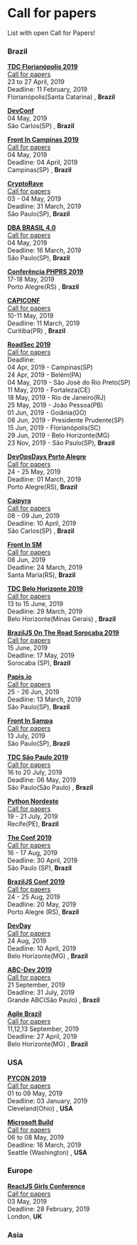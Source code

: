 # Call for papers

List with open Call for Papers!

### Brazil

[**TDC Florianópolis 2019**](http://www.thedevelopersconference.com.br/tdc/2019/index.html)  
[Call for papers](http://www.thedevelopersconference.com.br/tdc/2019/florianopolis/call4papers)  
23 to 27 April, 2019  
Deadline: 11 February, 2019   
Florianópolis(Santa Catarina) , **Brazil**

[**DevConf**](https://devconf.com.br/)  
04 May, 2019  
São Carlos(SP) , **Brazil**

[**Front In Campinas 2019**](https://frontincampinas.com.br/)  
[Call for papers](https://docs.google.com/forms/d/e/1FAIpQLSf45hsSqJOAxc0Ss82w1BFdLNPdPBdQl5DeGsfq77v562uZCQ/viewform)  
04 May, 2019  
Deadline: 04 April, 2019   
Campinas(SP) , **Brazil**

[**CryptoRave**](https://cryptorave.org/)  
[Call for papers](https://cpa.cryptorave.org/en/cr2019/cfp)  
03 - 04 May, 2019  
Deadline: 31 March, 2019  
São Paulo(SP), **Brazil**

[**DBA BRASIL 4.0**](https://dbabrasil.net.br/db4/)  
[Call for papers](https://dbabrasil.net.br/db4/call4papers/)  
04 May, 2019  
Deadline: 16 March, 2019  
São Paulo(SP), **Brazil**

[**Conferência PHPRS 2019**](https://conference.phprs.com.br/)  
17-18 May, 2019  
Porto Alegre(RS) , **Brazil**

[**CAPICONF**](http://capiconf.com/)  
[Call for papers](https://docs.google.com/forms/d/e/1FAIpQLScreztgbBGXjjllRiNIovdFnT7ZJl4QtJuEGo_BDgDDlEvafQ/viewform)  
10-11 May, 2019  
Deadline: 11 March, 2019  
Curitiba(PR) , **Brazil**

[**RoadSec 2019**](https://roadsec.com.br/)  
[Call for papers](https://roadsec.com.br/participe/)  
Deadline:  
04 Apr, 2019 - Campinas(SP)  
24 Apr, 2019 - Belém(PA)  
04 May, 2019 - São José do Rio Preto(SP)  
11 May, 2019 - Fortaleza(CE)  
18 May, 2019 - Rio de Janeiro(RJ)  
25 May, 2019 - João Pessoa(PB)  
01 Jun, 2019 - Goiânia(GO)  
08 Jun, 2019 - Presidente Prudente(SP)  
15 Jun, 2019 - Florianópolis(SC)  
29 Jun, 2019 - Belo Horizonte(MG)  
23 Nov, 2019 - São Paulo(SP), **Brazil**

[**DevOpsDays Porto Alegre**](https://www.devopsdays.org/events/2019-porto-alegre/)  
[Call for papers](https://www.papercall.io/devopsdayspoa2019)  
24 - 25 May, 2019  
Deadline: 01 March, 2019  
Porto Alegre(RS), **Brazil**

[**Caipyra**](http://caipyra.python.org.br/)  
[Call for papers](https://speakerfight.com/events/caipyra-2019-palestras/)  
08 - 09 Jun, 2019  
Deadline: 10 April, 2019  
São Carlos(SP) , **Brazil**

[**Front In SM**](https://frontinsm.com.br/)  
[Call for papers](https://docs.google.com/forms/d/e/1FAIpQLSdFT-v-tZitDSgNZdc-yKsd-EwyhrN-WTWm2NdtYTTrtJYU9A/viewform)  
08 Jun, 2019  
Deadline: 24 March, 2019  
Santa Maria(RS), **Brazil**

[**TDC Belo Horizonte 2019**](http://www.thedevelopersconference.com.br/tdc/2019/belohorizonte/trilhas)  
[Call for papers](http://cfp-bh.thedevconf.com.br/)  
13 to 15 June, 2019  
Deadline: 29 March, 2019   
Belo Horizonte(Minas Gerais) , **Brazil**

[**BrazilJS On The Road Sorocaba 2019**](https://braziljs.org/eventos/)  
[Call for papers](https://docs.google.com/forms/d/e/1FAIpQLSe-9WTLU1dDDX7pJ0Hsg2kLboxzgH-jSleZJD5xoqw9p6aoqw/viewform)  
15 June, 2019  
Deadline: 17 May, 2019  
Sorocaba (SP), **Brazil**  

[**Papis.io**](https://www.papis.io/)  
[Call for papers](http://cfp.papis.io/events/latam-2019)  
25 - 26 Jun, 2019  
Deadline: 13 March, 2019  
São Paulo(SP), **Brazil**

[**Front In Sampa**](https://www.frontinsampa.com.br/)  
[Call for papers](https://docs.google.com/forms/d/e/1FAIpQLSdOV0GjkppZdQmwyBNcqpMFdDthaAvpyzoRDR501E7ruOyFHg/viewform)  
13 July, 2019  
São Paulo(SP), **Brazil**

[**TDC São Paulo 2019**](http://www.thedevelopersconference.com.br)  
[Call for papers](http://cfp-sp.thedevconf.com.br/)  
16 to 20 July, 2019  
Deadline: 06 May, 2019   
São Paulo(São Paulo) , **Brazil**

[**Python Nordeste**](https://2019.pythonnordeste.org/)  
[Call for papers](https://speakerfight.com/events/python-nordeste-2019-palestras/)  
19 - 21 July, 2019  
Recife(PE), **Brazil**

[**The Conf 2019**](https://www.theconf.club/)  
[Call for papers](https://cfp.theconf.club/)  
16 - 17 Aug, 2019  
Deadline: 30 April, 2019  
São Paulo (SP), **Brazil**

[**BrazilJS Conf 2019**](https://braziljs.org/conf/)  
[Call for papers](https://docs.google.com/forms/d/e/1FAIpQLSdpydtv5heYvykRwiH67bjRrCFxvPal9gMLZPovdsQuLqNhcQ/viewform)  
24 - 25 Aug, 2019  
Deadline: 20 May, 2019  
Porto Alegre (RS), **Brazil**


[**DevDay**](https://devday.devisland.com/)  
[Call for papers](https://docs.google.com/forms/d/e/1FAIpQLSerTwkLtlSctLD6D4SBjh-p-S7kvDVGvGR6C6cSkw9owDBgag/viewform)  
24 Aug, 2019  
Deadline: 10 April, 2019    
Belo Horizonte(MG) , **Brazil**

[**ABC-Dev 2019**](http://www.abcdevelopers.org)  
[Call for papers](http://www.abcdevelopers.org)  
21 September, 2019  
Deadline: 31 July, 2019  
Grande ABC(São Paulo) , **Brazil**

[**Agile Brazil**](https://www.agilebrazil.com/2019/pt/)  
[Call for papers](https://submissoes.agilebrazil.com/)  
11,12,13 September, 2019  
Deadline: 27 April, 2019    
Belo Horizonte(MG) , **Brazil**


### USA

[**PYCON 2019**](https://us.pycon.org/2019/)  
[Call for papers](https://pycon.blogspot.com/2018/09/pycon-2019-call-for-proposals-is-open.html)  
01 to 09 May, 2019  
Deadline: 03 January, 2019  
Cleveland(Ohio) , **USA**

[**Microsoft Build**](https://www.microsoft.com/en-us/build)  
[Call for papers](https://sessionize.com/build?WT.mc_id=ch9-yt-chwarren)  
06 to 08 May, 2019  
Deadline: 16 March, 2019   
Seattle (Washington) , **USA**

### Europe

[**ReactJS Girls Conference**](https://reactjsgirls.com/)  
[Call for papers](https://yld.typeform.com/to/gfZ2jc)  
03 May, 2019  
Deadline: 28 February, 2019  
London, **UK**

### Asia
